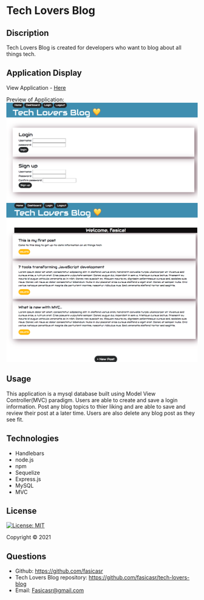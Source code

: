 # Tech Lovers Blog

## Discription 

Tech Lovers Blog is created for developers who want to blog about all things tech. 


## Application Display  

View Application - [Here](https://tech-lovers-blog.herokuapp.com/login)

Preview of Application:
![Application image](/public/images/login.png)
![Application image](/public/images/user-dash.png)

## Usage

This application is a mysql database built using Model View Controller(MVC) paradigm. Users are able to create and save a login information. Post any blog topics to thier liking and are able to save and review their post at a later time. Users are also delete any blog post as they see fit. 

## Technologies 

* Handlebars
* node.js
* npm 
* Sequelize
* Express.js
* MySQL
* MVC

## License

[![License: MIT](https://img.shields.io/badge/License-MIT-yellow.svg)](https://opensource.org/licenses/MIT)

Copyright © 2021 

## Questions 

* Github: https://github.com/fasicasr
* Tech Lovers Blog repository: https://github.com/fasicasr/tech-lovers-blog
* Email: Fasicasr@gmail.com